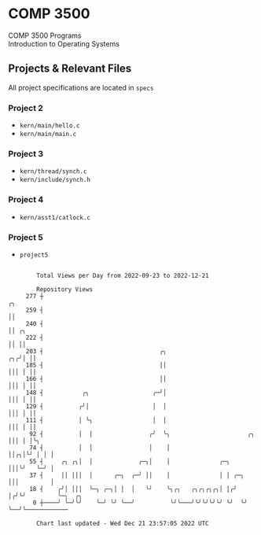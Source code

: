 # COMP 3500
COMP 3500 Programs  
Introduction to Operating Systems  
## Projects & Relevant Files
All project specifications are located in `specs`
### Project 2
- `kern/main/hello.c`
- `kern/main/main.c`
### Project 3
- `kern/thread/synch.c`
- `kern/include/synch.h`
### Project 4
- `kern/asst1/catlock.c`
### Project 5
- `project5`

```

        Total Views per Day from 2022-09-23 to 2022-12-21

        Repository Views
     277 ┼                                                                 ╭╮
     259 ┤                                                                 ││
     240 ┤                                                                 ││ ╭╮
     222 ┤                                                                 ││ ││
     203 ┤                                 ╭╮                           ╭╮╭╯│ ││
     185 ┤                                 ││                           │││ │ ││
     166 ┤                                 ││                           │││ │ ││
     148 ┤           ╭╮                  ╭─╯│                           │││ │ ││
     129 ┤          ╭╯│                  │  │                           │││ │ ││
     111 ┤          │ ╰╮                 │  │                           │││ │ ││
      92 ┤          │  │                ╭╯  ╰╮                      ╭╮  │││ │ │╰╮
      74 ┤          │  │                │    │                      ││╭╮│╰╯ │ │ │
      55 ┤     ╭╮ ╭╮│  │             ╭─╮│    │              ╭─╮     │││╰╯   ╰─╯ │
      37 ┤     ││ │││  │      ╭─╮  ╭─╯ ││    │              │ │ ╭─╮ │││         │
      18 ┤    ╭╯│ │││  ╰─╮ ╭─╮│ │  │   ╰╯    ╰╮╭╮   ╭╮╭╮╭╮╭╮│ │╭╯ │╭╯╰╯         ╰─╮  ╭╮
       0 ┼────╯ ╰─╯╰╯    ╰─╯ ╰╯ ╰──╯          ╰╯╰───╯╰╯╰╯╰╯╰╯ ╰╯  ╰╯              ╰──╯╰────────────

        Chart last updated - Wed Dec 21 23:57:05 2022 UTC
        
```
